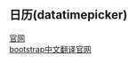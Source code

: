 ## 日历(datatimepicker)
    

[官网](http://www.malot.fr/bootstrap-datetimepicker/)    
[bootstrap中文翻译官网](http://www.bootcss.com/p/bootstrap-datetimepicker/)  